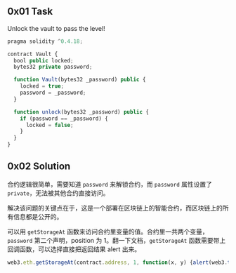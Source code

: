 ## 0x01 Task

Unlock the vault to pass the level!

```javascript
pragma solidity ^0.4.18;

contract Vault {
  bool public locked;
  bytes32 private password;

  function Vault(bytes32 _password) public {
    locked = true;
    password = _password;
  }

  function unlock(bytes32 _password) public {
    if (password == _password) {
      locked = false;
    }
  }
}
```

## 0x02 Solution

合约逻辑很简单，需要知道 `password` 来解锁合约，而 `password` 属性设置了 `private`，无法被其他合约直接访问。

解决该问题的关键点在于，这是一个部署在区块链上的智能合约，而区块链上的所有信息都是公开的。

可以用 `getStorageAt` 函数来访问合约里变量的值。合约里一共两个变量，`password` 第二个声明，position 为 1。翻一下文档，`getStorageAt` 函数需要带上回调函数，可以选择直接把返回结果 alert 出来。

```javascript
web3.eth.getStorageAt(contract.address, 1, function(x, y) {alert(web3.toAscii(y))});
```

